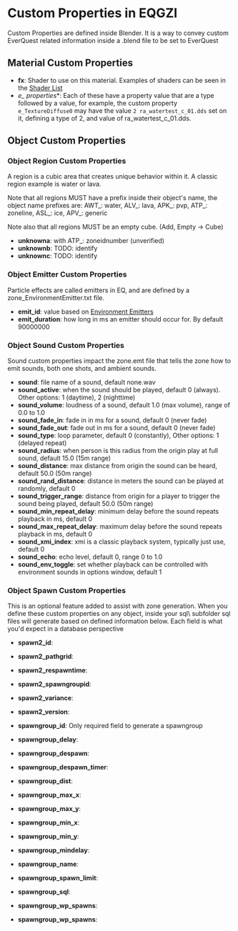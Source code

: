 # Custom Properties in EQGZI

Custom Properties are defined inside Blender. It is a way to convey custom EverQuest related information inside a .blend file to be set to EverQuest

## Material Custom Properties

- **fx**: Shader to use on this material. Examples of shaders can be seen in the [Shader List](shader-list.md)
- **e_* properties**: Each of these have a property value that are a type followed by a value, for example, the custom property `e_TextureDiffuse0` may have the value `2 ra_watertest_c_01.dds` set on it, defining a type of 2, and value of ra_watertest_c_01.dds.

## Object Custom Properties

### Object Region Custom Properties

A region is a cubic area that creates unique behavior within it. A classic region example is water or lava.

Note that all regions MUST have a prefix inside their object's name, the object name prefixes are: AWT_: water, ALV_: lava, APK_: pvp, ATP_: zoneline, ASL_: ice, APV_: generic

Note also that all regions MUST be an empty cube. (Add, Empty -> Cube)

- **unknowna**: with ATP_: zoneidnumber (unverified)
- **unknownb**: TODO: identify
- **unknownc**: TODO: identify

### Object Emitter Custom Properties

Particle effects are called emitters in EQ, and are defined by a zone_EnvironmentEmitter.txt file.

- **emit_id**: value based on [Environment Emitters](/server/zones/environment-emitters/)
- **emit_duration**: how long in ms an emitter should occur for. By default 90000000

### Object Sound Custom Properties

Sound custom properties impact the zone.emt file that tells the zone how to emit sounds, both one shots, and ambient sounds.

- **sound**: file name of a sound, default none.wav
- **sound_active**: when the sound should be played, default 0 (always). Other options: 1 (daytime), 2 (nighttime)
- **sound_volume**: loudness of a sound, default 1.0 (max volume), range of 0.0 to 1.0
- **sound_fade_in**: fade in in ms for a sound, default 0 (never fade)
- **sound_fade_out**: fade out in ms for a sound, default 0 (never fade)
- **sound_type**: loop parameter, default 0 (constantly), Other options: 1 (delayed repeat)
- **sound_radius**: when person is this radius from the origin play at full sound, default 15.0 (15m range)
- **sound_distance**: max distance from origin the sound can be heard, default 50.0 (50m range)
- **sound_rand_distance**: distance in meters the sound can be played at randomly, default 0
- **sound_trigger_range**: distance from origin for a player to trigger the sound being played, default 50.0 (50m range)
- **sound_min_repeat_delay**: minimum delay before the sound repeats playback in ms, default 0
- **sound_max_repeat_delay**: maximum delay before the sound repeats playback in ms, default 0
- **sound_xmi_index**: xmi is a classic playback system, typically just use, default 0
- **sound_echo**: echo level, default 0, range 0 to 1.0
- **sound_env_toggle**: set whether playback can be controlled with environment sounds in options window, default 1

### Object Spawn Custom Properties

This is an optional feature added to assist with zone generation. When you define these custom properties on any object, inside your sql\ subfolder sql files will generate based on defined information below. Each field is what you'd expect in a database perspective


- **spawn2_id**:
- **spawn2_pathgrid**:
- **spawn2_respawntime**:
- **spawn2_spawngroupid**:
- **spawn2_variance**:
- **spawn2_version**:

- **spawngroup_id**: Only required field to generate a spawngroup
- **spawngroup_delay**: 
- **spawngroup_despawn**: 
- **spawngroup_despawn_timer**: 
- **spawngroup_dist**: 
- **spawngroup_max_x**: 
- **spawngroup_max_y**: 
- **spawngroup_min_x**: 
- **spawngroup_min_y**: 
- **spawngroup_mindelay**: 
- **spawngroup_name**: 
- **spawngroup_spawn_limit**: 
- **spawngroup_sql**: 
- **spawngroup_wp_spawns**: 
- **spawngroup_wp_spawns**: 
